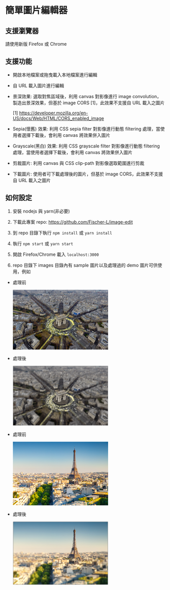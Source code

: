# 簡單圖片編輯器

## 支援瀏覽器
請使用新版 Firefox 或 Chrome

## 支援功能
* 開啟本地檔案或拖曳載入本地檔案進行編輯

* 自 URL 載入圖片進行編輯

* 景深效果: 選取對焦區域後，利用 canvas 對影像進行 image convolution，製造出景深效果，但基於 image CORS [1]，此效果不支援自 URL 載入之圖片

  [1] https://developer.mozilla.org/en-US/docs/Web/HTML/CORS_enabled_image

* Sepia(懷舊) 效果: 利用 CSS sepia filter 對影像進行動態 filtering 處理，當使用者選擇下載後，會利用 canvas 將效果併入圖片

* Grayscale(黑白) 效果: 利用 CSS grayscale filter 對影像進行動態 filtering 處理，當使用者選擇下載後，會利用 canvas 將效果併入圖片

* 剪裁圖片: 利用 canvas 與 CSS clip-path 對影像選取範圍進行剪裁

* 下載圖片: 使用者可下載處理後的圖片，但基於 image CORS，此效果不支援自 URL 載入之圖片

## 如何設定
1. 安裝 nodejs 與 yarn(非必要)

2. 下載此專案 repo: https://github.com/Fischer-L/image-edit

3. 到 repo 目錄下執行 `npm install` 或 `yarn install`

4. 執行 `npm start` 或 `yarn start`

5. 開啟 Firefox/Chrome 載入 `localhost:3000`

6. repo 目錄下 images 目錄內有 sample 圖片以及處理過的 demo 圖片可供使用，例如
  
  - 處理前

    <img width="300" src="./images/samples/Arc_de_Triomphe.jpg">
  
  - 處理後

    <img width="300" src="./images/processed/Arc_de_Triomphe_processed.jpg">
  
  - 處理前

    <img width="300" src="./images/samples/Eiffel_tower.jpg">
  
  - 處理後
  
    <img width="300" src="./images/processed/Eiffel_tower_processed.jpg">
  
